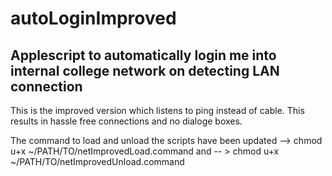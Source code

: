 # autoLoginImproved
## Applescript to automatically login me into internal college network on detecting LAN connection

This is the improved version which listens to ping instead of cable. This results in hassle free connections and no dialoge boxes.

The command to load and unload the scripts have been updated
--> chmod u+x ~/PATH/TO/netImprovedLoad.command
and 
-- > chmod u+x ~/PATH/TO/netImprovedUnload.command
